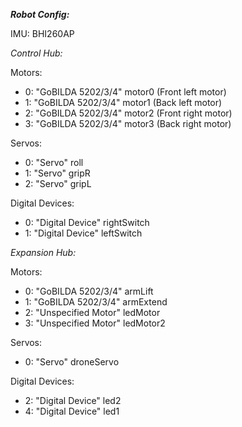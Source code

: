 _**Robot Config:**_

IMU: BHI260AP

_Control Hub:_

Motors:
- 0: "GoBILDA 5202/3/4" motor0 (Front left motor)
- 1: "GoBILDA 5202/3/4" motor1 (Back left motor)
- 2: "GoBILDA 5202/3/4" motor2 (Front right motor)
- 3: "GoBILDA 5202/3/4" motor3 (Back right motor)

Servos:
- 0: "Servo" roll
- 1: "Servo" gripR
- 2: "Servo" gripL

Digital Devices:
- 0: "Digital Device" rightSwitch
- 1: "Digital Device" leftSwitch

_Expansion Hub:_

Motors:
- 0: "GoBILDA 5202/3/4" armLift
- 1: "GoBILDA 5202/3/4" armExtend
- 2: "Unspecified Motor" ledMotor
- 3: "Unspecified Motor" ledMotor2

Servos:
- 0: "Servo" droneServo

Digital Devices:

- 2: "Digital Device" led2
- 4: "Digital Device" led1
